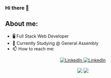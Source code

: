 ### Hi there 👋

## About me:
  - 🖥  Full Stack Web Developer
  - 📖  Currently Studying @ General Assembly
  - 📫 How to reach me: <br />
<div align = 'center' >
  <a href="https://www.linkedin.com/in/jdwilson42/" target="_blank" rel="noopener noreferrer">
    <img alt="LinkedIn" src="https://img.shields.io/badge/-LinkedIn-blue?style=for-the-badge&logo=Linkedin&logoColor=white">
  </a>
  <a href="mailto:wilson.jd022@gmail.com" target="_blank" rel="noopener noreferrer">
    <img alt="LinkedIn" src="https://img.shields.io/badge/-Gmail-red?style=for-the-badge&logo=Gmail&logoColor=white">
  </a>
</div>

<br />

<div align = 'center'>
  <img src = "https://github-readme-stats.vercel.app/api?username=josh-W42&show_icons=true&theme=dark" />
  <img src = "https://github-readme-stats.vercel.app/api/top-langs/?username=josh-W42&theme=dark&layout=compact" />
</div>

<!--

**josh-W42/josh-W42** is a ✨ _special_ ✨ repository because its `README.md` (this file) appears on your GitHub profile.

<div align = 'center'>
  <img src = "https://github-readme-stats.vercel.app/api?username=josh-W42&show_icons=true&theme=dark" />
  <img src = "https://github-readme-stats.vercel.app/api/top-langs/?username=josh-W42&theme=dark&layout=compact" />
</div>


Here are some ideas to get you started:

- 🔭 I’m currently working on ...
- 🌱 I’m currently learning ...
- 👯 I’m looking to collaborate on ...
- 🤔 I’m looking for help with ...
- 💬 Ask me about ...
- 📫 How to reach me: ...
- 😄 Pronouns: ...
- ⚡ Fun fact: ...

<img alt="josh-w42" src="https://badges.pufler.dev/visits/josh-W42/josh-W42?logo=GitHub&label=visits&color=success&logoColor=white&style=flat-square"/></a>

<a href="https://www.linkedin.com/in/jdwilson42/" target="_blank" rel="noopener noreferrer"><img alt="LinkedIn" src="https://img.shields.io/badge/-LinkedIn-0077B5?style=for-the-badge&logo=Linkedin&logoColor=white"></a>

<a href="https://github.com/josh-W42?tab=repositories&language=python" target="_blank" rel="noopener noreferrer"><img alt="python" src="https://img.shields.io/badge/-Python-black?style=for-the-badge&logo=Python&logoColor=white"></a>
-->
